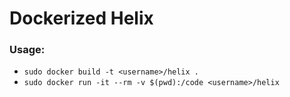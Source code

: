 # Dockerized Helix

### Usage:
- `sudo docker build -t <username>/helix .`
- `sudo docker run -it --rm -v $(pwd):/code <username>/helix`